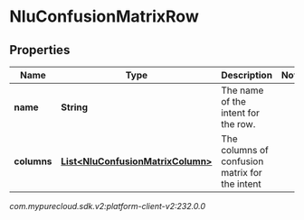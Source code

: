 # NluConfusionMatrixRow


## Properties

| Name | Type | Description | Notes |
| ------------ | ------------- | ------------- | ------------- |
| **name** | **String** | The name of the intent for the row. |  |
| **columns** | [**List&lt;NluConfusionMatrixColumn&gt;**](NluConfusionMatrixColumn) | The columns of confusion matrix for the intent |  |




_com.mypurecloud.sdk.v2:platform-client-v2:232.0.0_
